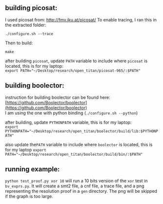 ## building picosat:

I used picosat from: http://fmv.jku.at/picosat/
To enable tracing, I ran this in the extracted folder:

`./configure.sh --trace`

Then to build:

`make`

after building `picosat`, update `PATH` variable to include where `picosat` is located, this is for my laptop:  
`export PATH="~/Desktop/research/open_titan/picosat-965/:$PATH"`

## building boolector:

instruction for building boolector can be found here:  
[https://github.com/Boolector/boolector](https://github.com/Boolector/boolector)  
I am using the one with python binding (`./configure.sh --python`)

after building, update `PYTHONPATH` variable, this is for my laptop:  
`export PYTHONPATH="~/Desktop/research/open_titan/boolector/build/lib:$PYTHONPATH"`

also update the`PATH` variable to include where `boolector` is located, this is for my laptop
`export PATH="~/Desktop/research/open_titan/boolector/build/bin/:$PATH"`

## running example:

`python test_proof.py xor 10` will run a 10 bits version of the `xor` test in `bv_exprs.py`.
It will create a smt2 file, a cnf file, a trace file, and a png representing the resolution proof in a `gen` directory. 
The png will be skipped if the graph is too large.